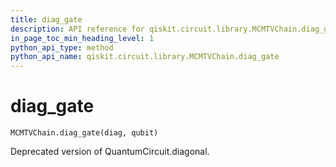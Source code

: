 ```yaml
---
title: diag_gate
description: API reference for qiskit.circuit.library.MCMTVChain.diag_gate
in_page_toc_min_heading_level: 1
python_api_type: method
python_api_name: qiskit.circuit.library.MCMTVChain.diag_gate
---
```


# diag\_gate

<span id="qiskit.circuit.library.MCMTVChain.diag_gate" />

`MCMTVChain.diag_gate(diag, qubit)`

Deprecated version of QuantumCircuit.diagonal.

